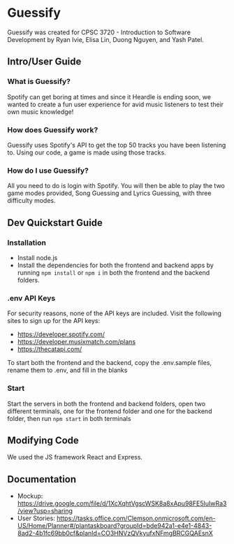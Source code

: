 # Guessify
Guessify was created for CPSC 3720 - Introduction to Software Development by Ryan Ivie, Elisa Lin, Duong Nguyen, and Yash Patel.

## Intro/User Guide

### What is Guessify?
Spotify can get boring at times and since it Heardle is ending soon, we wanted to create a fun user experience for avid music listeners to test their own music knowledge!

### How does Guessify work?
Guessify uses Spotify's API to get the top 50 tracks you have been listening to. Using our code, a game is made using those tracks.

### How do I use Guessify?
All you need to do is login with Spotify. You will then be able to play the two game modes provided, Song Guessing and Lyrics Guessing, with three difficulty modes. 

## Dev Quickstart Guide

### Installation
- Install node.js
- Install the dependencies for both the frontend and backend apps by running `npm install` or `npm i` in both the frontend and the backend folders.

### .env API Keys
For security reasons, none of the API keys are included. Visit the following sites to sign up for the API keys: 
- https://developer.spotify.com/
- https://developer.musixmatch.com/plans
- https://thecatapi.com/

To start both the frontend and the backend, copy the .env.sample files, rename them to .env, and fill in the blanks

### Start
Start the servers in both the frontend and backend folders, open two different terminals, one for the frontend folder and one for the backend folder, then run `npm start` in both terminals

## Modifying Code
We used the JS framework React and Express.

## Documentation
- Mockup: https://drive.google.com/file/d/1XcXqhtVgscWSK8a8xApu98FE5IuIwRa3/view?usp=sharing
- User Stories: https://tasks.office.com/Clemson.onmicrosoft.com/en-US/Home/Planner#/plantaskboard?groupId=bde942a1-e4e1-4843-8ad2-4b1fc69bb0cf&planId=CO3HNVzQVkyufxNFmgBRCGQAEsnX
